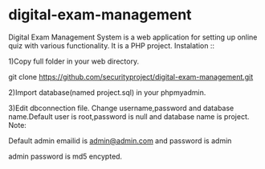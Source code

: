 # digital-exam-management
Digital Exam Management System is a web application for setting up online quiz with various functionality. It is a PHP project.
Instalation ::

1)Copy full folder in your web directory.

git clone https://github.com/securityproject/digital-exam-management.git

2)Import database(named project.sql) in your phpmyadmin.

3)Edit dbconnection file. Change username,password and database name.Default user is root,password is null and database name is project.
Note:

Default admin emailid is admin@admin.com and password is admin

admin password is md5 encypted.
